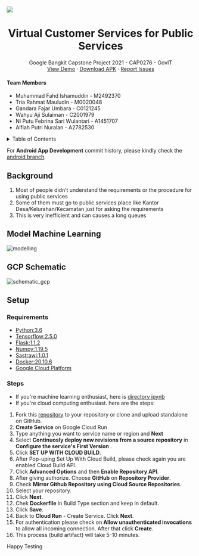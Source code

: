 <!-- Header -->
<br />
<img src="https://www.dicoding.com/img/bangkit/logo.svg" />
<p align="center">
  <h1 align="center">Virtual Customer Services for Public Services</h1>

  <p align="center">
    Google Bangkit Capstone Project 2021 - CAP0276 - GovIT
    <br />
    <a href="#">View Demo</a>
    ·
    <a href="#">Download APK</a>
    ·
    <a href="https://github.com/B21-CAP0276/capstone-project-B21CAP0276/issues">Report Issues</a>
  </p>
</p>

<!-- TEAM MEMBERS -->
<h4>Team Members</h4>
<ul>
  <li>Muhammad Fahd Ishamuddin - M2492370</li>
  <li>Tria Rahmat Mauludin - M0020048</li>
  <li>Gandara Fajar Umbara - C0121245</li>
  <li>Wahyu Aji Sulaiman - C2001979</li>
  <li>Ni Putu Febrina Sari Wulantari - A1451707</li>
  <li>Alfiah Putri Nuralan - A2782530</li>
</ul>

<!-- TABLE OF CONTENTS -->
<details>
  <summary>Table of Contents</summary>
  <ol>
    <li><a href="#background">Background</a></li>
    <li><a href="#model-machine-learning">Model Machine Learning</a></li>
    <li><a href="#gcp-schematic">GCP Schematic</a></li>
    <li><a href="#setup">Setup</a></li>
  </ol>
</details>

For **Android App Development** commit history, please kindly check the [android branch](https://github.com/B21-CAP0276/capstone-project-B21CAP0276/tree/android).

## Background
1. Most of people didn’t understand the requirements or the procedure for using public services
2. Some of them must go to public services place like Kantor Desa/Kelurahan/Kecamatan just for asking the requirements
3. This is very inefficient and can causes a long queues

## Model Machine Learning
![modelling](https://user-images.githubusercontent.com/38114768/121340513-ea8f7d80-c949-11eb-8a17-0ed9bc72246b.png)

## GCP Schematic
![schematic_gcp](https://user-images.githubusercontent.com/38114768/121340584-fda24d80-c949-11eb-9d4d-8be6dbd204a5.png)

## Setup
<!-- Requirements -->
### Requirements
  * [Python:3.6](https://www.python.org/downloads/release/python-360/)
  * [Tensorflow:2.5.0](https://www.tensorflow.org/install/pip)
  * [Flask:1.1.2](https://pypi.org/project/Flask/)
  * [Numpy:1.19.5](https://pypi.org/project/numpy/)
  * [Sastrawi:1.0.1](https://pypi.org/project/Sastrawi/)
  * [Docker:20.10.6](https://docs.docker.com/engine/release-notes/)
  * [Google Cloud Platform](https://cloud.google.com/)

<!-- Step -->
### Steps
* If you're machine learning enthusiast, here is [directory ipynb](https://github.com/B21-CAP0276/capstone-project-B21CAP0276/tree/main/models)
* If you're cloud computing enthusiast. here are the steps:
1. Fork this [repository](https://github.com/B21-CAP0276/capstone-project-B21CAP0276.git) to your repository or clone and upload standalone on GitHub.
2. **Create Service** on Google Cloud Run
3. Type anything you want to service name or region and **Next**
4. Select **Continuosly deploy new revisions from a source repository** in **Configure the service's First Version** .
5. Click **SET UP WITH CLOUD BUILD**.
6. After Pop-uping Set Up With Cloud Build, please check again you are enabled Cloud Build API.
7. Click **Advanced Options** and then **Enable Repository API**.
8. After giving authorize. Choose **GitHub** on **Repository Provider**.
9. Check **Mirror Github Repository using Cloud Source Repositories**.
10. Select your repository.
11. Click **Next**.
12. Chek **Dockerfile** in Build Type section and keep in default.
13. Click **Save**.
14. Back to **Cloud Run** - Create Service. Click **Next**.
15. For authentication please check on **Allow unauthenticated invocations** to allow all incoming connection. After that click **Create**.
16. This process (build artifact) will take 5-10 minutes.

Happy Testing
